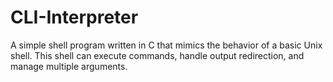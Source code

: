 # CLI-Interpreter
A simple shell program written in C that mimics the behavior of a basic Unix shell. This shell can execute commands, handle output redirection, and manage multiple arguments.

